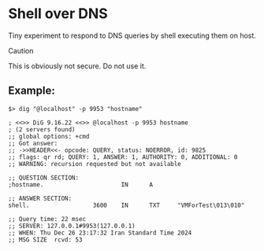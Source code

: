 # Shell over DNS

Tiny experiment to respond to DNS queries by shell executing them on host.

> [!CAUTION]
> This is obviously not secure. Do not use it.

## Example:

```
$> dig "@localhost" -p 9953 "hostname"

; <<>> DiG 9.16.22 <<>> @localhost -p 9953 hostname
; (2 servers found)
;; global options: +cmd
;; Got answer:
;; ->>HEADER<<- opcode: QUERY, status: NOERROR, id: 9825
;; flags: qr rd; QUERY: 1, ANSWER: 1, AUTHORITY: 0, ADDITIONAL: 0
;; WARNING: recursion requested but not available

;; QUESTION SECTION:
;hostname.                      IN      A

;; ANSWER SECTION:
shell.                  3600    IN      TXT     "VMForTest\013\010"

;; Query time: 22 msec
;; SERVER: 127.0.0.1#9953(127.0.0.1)
;; WHEN: Thu Dec 26 23:17:32 Iran Standard Time 2024
;; MSG SIZE  rcvd: 53
```